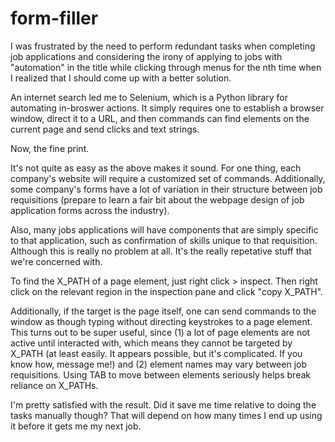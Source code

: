 # form-filler
I was frustrated by the need to perform redundant tasks when completing job applications and considering the irony of applying to jobs with "automation" in the title while clicking through menus for the nth time when I realized that I should come up with a better solution.

An internet search led me to Selenium, which is a Python library for automating in-broswer actions. It simply requires one to establish a browser window, direct it to a URL, and then commands can find elements on the current page and send clicks and text strings.

Now, the fine print.

It's not quite as easy as the above makes it sound. For one thing, each company's website will require a customized set of commands. Additionally, some company's forms have a lot of variation in their structure between job requisitions (prepare to learn a fair bit about the webpage design of job application forms across the industry).

Also, many jobs applications will have components that are simply specific to that application, such as confirmation of skills unique to that requisition. Although this is really no problem at all. It's the really repetative stuff that we're concerned with.

To find the X_PATH of a page element, just right click > inspect. Then right click on the relevant region in the inspection pane and click "copy X_PATH". 

Additionally, if the target is the page itself, one can send commands to the window as though typing without directing keystrokes to a page element. This turns out to be super useful, since (1) a lot of page elements are not active until interacted with, which means they cannot be targeted by X_PATH (at least easily. It appears possible, but it's complicated. If you know how, message me!) and (2) element names may vary between job requisitions. Using TAB to move between elements seriously helps break reliance on X_PATHs.

I'm pretty satisfied with the result. Did it save me time relative to doing the tasks manually though? That will depend on how many times I end up using it before it gets me my next job.
